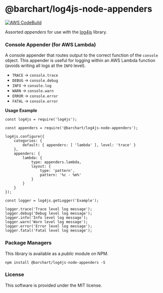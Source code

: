 # @barchart/log4js-node-appenders

[![AWS CodeBuild](https://codebuild.us-east-1.amazonaws.com/badges?uuid=eyJlbmNyeXB0ZWREYXRhIjoiWXVHSTFxZHNGYnJ1SVM0LzZsdHEvU0ZIRlpYUUhvN2FJWm1kUE01dStHeGtuTmJQVmQrY2hKUXQxTEl6RmQzOUZUdlZNaWtLNmNhNHhFM3drRkRFamVvPSIsIml2UGFyYW1ldGVyU3BlYyI6IkRsWndGZFVsTUNBd1BIS3AiLCJtYXRlcmlhbFNldFNlcmlhbCI6MX0%3D&branch=master)](https://github.com/barchart/log4js-node-appenders)

Assorted _appenders_ for use with the [log4js](https://github.com/log4js-node/log4js-node) library.

### Console Appender (for AWS Lambda)

A console appender that routes output to the correct function of the ```console``` object. This appender is useful for logging within an AWS Lambda function (avoids writing all logs at the ```INFO``` level).

* ```TRACE``` -> ```console.trace```
* ```DEBUG``` -> ```console.debug```
* ```INFO``` -> ```console.log```
* ```WARN``` -> ```console.warn```
* ```ERROR``` -> ```console.error```
* ```FATAL``` -> ```console.error```

**Usage Example**

```
const log4js = require('log4js');

const appenders = require('@barchart/log4js-node-appenders');

log4js.configure({
	categories: {
		default: { appenders: [ 'lambda' ], level: 'trace' }
	},
	appenders: {
		lambda: {
			type: appenders.lambda,
			layout: {
				type: 'pattern',
				pattern: '%c - %m%'
			}
		}
	}
});

const logger = log4js.getLogger('Example');

logger.trace('Trace level log message');
logger.debug('Debug level log message');
logger.info('Info level log message');
logger.warn('Warn level log message');
logger.error('Error level log message');
logger.fatal('Fatal level log message');
```


### Package Managers

This library is available as a *public* module on NPM.

```shell
npm install @barchart/log4js-node-appenders -S
```

### License

This software is provided under the MIT license.



